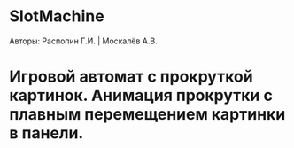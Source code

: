 # SlotMachine
Авторы: Распопин Г.И. | Москалёв А.В.
# Игровой автомат с прокруткой картинок. Анимация прокрутки с плавным перемещением картинки в панели.
